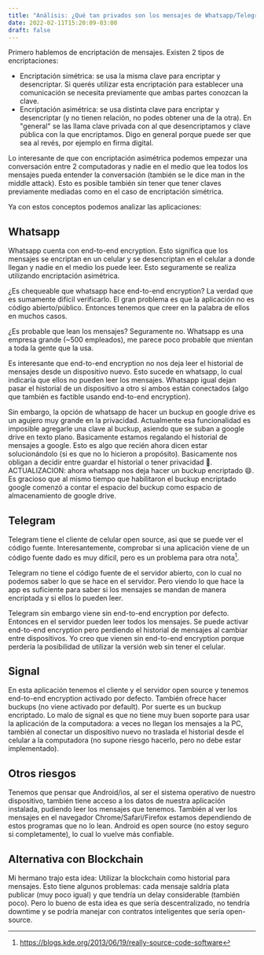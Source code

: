 ```yaml
---
title: "Análisis: ¿Qué tan privados son los mensajes de Whatsapp/Telegram/Signal?"
date: 2022-02-11T15:20:09-03:00
draft: false
---
```


Primero hablemos de encriptación de mensajes. Existen 2 tipos de encriptaciones: 
- Encriptación simétrica: se usa la misma clave para encriptar y desencriptar. Si querés utilizar esta encriptación para establecer una comunicación se necesita previamente que ambas partes conozcan la clave. 
- Encriptación asimétrica: se usa distinta clave para encriptar y desencriptar (y no tienen relación, no podes obtener una de la otra). En "general" se las llama clave privada con al que desencriptamos y clave pública con la que encriptamos. Digo en general porque puede ser que sea al revés, por ejemplo en firma digital.

Lo interesante de que con encriptación asimétrica podemos empezar una conversación entre 2 computadoras y nadie en el medio que lea todos los mensajes pueda entender la conversación (también se le dice man in the middle attack). Esto es posible también sin tener que tener claves previamente mediadas como en el caso de encriptación simétrica.

Ya con estos conceptos podemos analizar las aplicaciones:

## Whatsapp

Whatsapp cuenta con end-to-end encryption. Esto significa que los mensajes se encriptan en un celular y se desencriptan en el celular a donde llegan y nadie en el medio los puede leer. Esto seguramente se realiza utilizando encriptación asimétrica. 

¿Es chequeable que whatsapp hace end-to-end encryption? La verdad que es sumamente difícil verificarlo. El gran problema es que la aplicación no es código abierto/público. Entonces tenemos que creer en la palabra de ellos en muchos casos.

¿Es probable que lean los mensajes? Seguramente no. Whatsapp es una empresa grande (~500 empleados), me parece poco probable que mientan a toda la gente que la usa.

Es interesante que end-to-end encryption no nos deja leer el historial de mensajes desde un dispositivo nuevo. Esto sucede en whatsapp, lo cual indicaría que ellos no pueden leer los mensajes. Whatsapp igual dejan pasar el historial de un dispositivo a otro si ambos están conectados (algo que también es factible usando end-to-end encryption).
 
Sin embargo, la opción de whatsapp de hacer un buckup en google drive es un agujero muy grande en la privacidad. Actualmente esa funcionalidad es imposible agregarle una clave al buckup, asiendo que se suban a google drive en texto plano. Basicamente estamos regalando el historial de mensajes a google. Esto es algo que recién ahora dicen estar solucionándolo (si es que no lo hicieron a propósito). Basicamente nos obligan a decidir entre guardar el historial o tener privacidad 😤.  
ACTUALIZACION: ahora whatsapp nos deja hacer un buckup encriptado 😄. Es gracioso que al mismo tiempo que habilitaron el buckup encriptado google comenzó a contar el espacio del buckup como espacio de almacenamiento de google drive.

## Telegram

Telegram tiene el cliente de celular open source, asi que se puede ver el código fuente. Interesantemente, comprobar si una aplicación viene de un código fuente dado es muy difícil, pero es un problema para otra nota[^1].

Telegram no tiene el código fuente de el servidor abierto, con lo cual no podemos saber lo que se hace en el servidor. Pero viendo lo que hace la app es suficiente para saber si los mensajes se mandan de manera encriptada y si ellos lo pueden leer.

Telegram sin embargo viene sin end-to-end encryption por defecto. Entonces en el servidor pueden leer todos los mensajes. Se puede activar end-to-end encryption pero perdiendo el historial de mensajes al cambiar entre dispositivos. Yo creo que vienen sin end-to-end encryption porque perdería la posibilidad de utilizar la versión web sin tener el celular.

## Signal

En esta aplicación tenemos el cliente y el servidor open source y tenemos end-to-end encryption activado por defecto. 
También ofrece hacer buckups (no viene activado por default). Por suerte es un buckup encriptado.
Lo malo de signal es que no tiene muy buen soporte para usar la aplicación de la computadora: a veces no llegan los mensajes a la PC, también al conectar un dispositivo nuevo no traslada el historial desde el celular a la computadora (no supone riesgo hacerlo, pero no debe estar implementado).

## Otros riesgos

Tenemos que pensar que Android/ios, al ser el sistema operativo de nuestro dispositivo, también tiene acceso a los datos de nuestra aplicación instalada, pudiendo leer los mensajes que tenemos. También al ver los mensajes en el navegador Chrome/Safari/Firefox estamos dependiendo de estos programas que no lo lean.
Android es open source (no estoy seguro si completamente), lo cual lo vuelve más confiable.


## Alternativa con Blockchain

Mi hermano trajo esta idea: Utilizar la blockchain como historial para mensajes. Esto tiene algunos problemas: cada mensaje saldría plata publicar (muy poco igual) y que tendría un delay considerable (también poco). Pero lo bueno de esta idea es que sería descentralizado, no tendría downtime y se podría manejar con contratos inteligentes que sería open-source.

[^1]: https://blogs.kde.org/2013/06/19/really-source-code-software